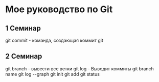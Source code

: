 # Мое руководство по Git
## 1 Семинар
git commit - команда, создающая коммит
git

## 2 Семинар

git branch - вывести все ветки
git log - Выводит коммиты
git branch name
git log --graph
git init
git add
git status